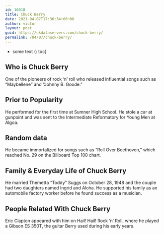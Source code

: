 ```yaml
---
id: 16018
title: Chuck Berry
date: 2021-04-07T17:36:34+00:00
author: victor
layout: post
guid: https://ukdataservers.com/chuck-berry/
permalink: /04/07/chuck-berry/
---
```


* some text
{: toc}


## Who is Chuck Berry



One of the pioneers of rock &#8216;n&#8217; roll who released influential songs such as &#8220;Maybellene&#8221; and &#8220;Johnny B. Goode.&#8221;

                
                
                
## Prior to Popularity



He performed for the first time at Sumner High School. He stole a car at gunpoint and was sent to the Intermediate Reformatory for Young Men at Algoa.

                
                
                
## Random data



He became immortalized for songs such as &#8220;Roll Over Beethoven,&#8221; which reached No. 29 on the Billboard Top 100 chart.

                
                
                
## Family & Everyday Life of Chuck Berry



He married Themetta &#8220;Toddy&#8221; Suggs on October 28, 1948 and the couple had two daughters named Ingrid and Aloha. He supported his family as an automobile factory worker before he found success as a musician.

                
                
                
## People Related With Chuck Berry



Eric Clapton appeared with him on Hail! Hail! Rock &#8216;n&#8217; Roll, where he played a Gibson ES 350T, the guitar Berry used during his early years.

                
              
            
          
          
          